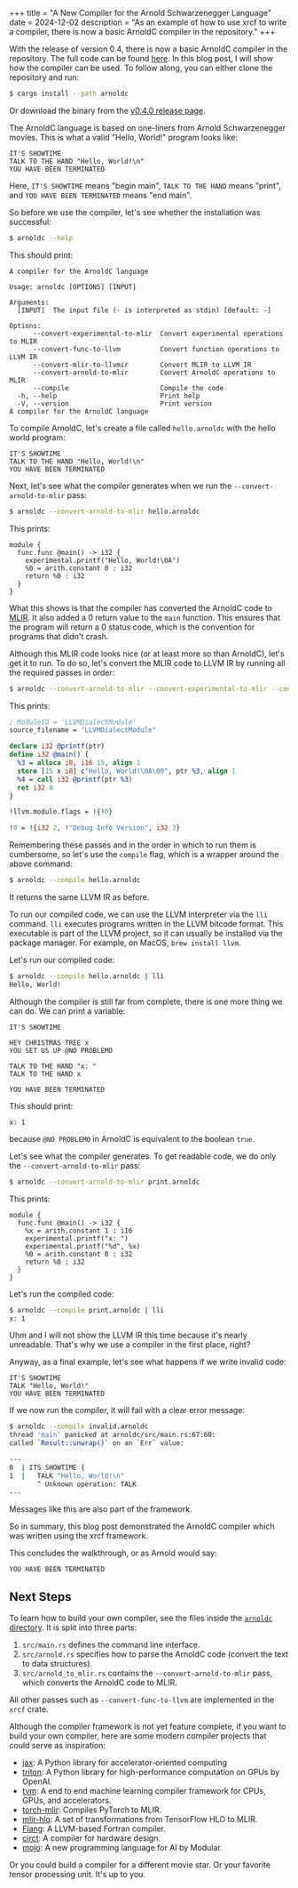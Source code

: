 +++
title = "A New Compiler for the Arnold Schwarzenegger Language"
date = 2024-12-02
description = "As an example of how to use xrcf to write a compiler, there is now a basic ArnoldC compiler in the repository."
+++

With the release of version 0.4, there is now a basic ArnoldC compiler in the repository.
The full code can be found [here](https://github.com/rikhuijzer/xrcf/tree/v0.4.0/arnoldc).
In this blog post, I will show how the compiler can be used.
To follow along, you can either clone the repository and run:
```sh
$ cargo install --path arnoldc
```
Or download the binary from the [v0.4.0 release page](https://github.com/rikhuijzer/xrcf/releases/tag/v0.4.0).

The ArnoldC language is based on one-liners from Arnold Schwarzenegger movies.
This is what a valid "Hello, World!" program looks like:

```arnoldc
IT'S SHOWTIME
TALK TO THE HAND "Hello, World!\n"
YOU HAVE BEEN TERMINATED
```

Here, `IT'S SHOWTIME` means "begin main", `TALK TO THE HAND` means "print", and `YOU HAVE BEEN TERMINATED` means "end main".

So before we use the compiler, let's see whether the installation was successful:

```sh
$ arnoldc --help
```

This should print:

```text
A compiler for the ArnoldC language

Usage: arnoldc [OPTIONS] [INPUT]

Arguments:
  [INPUT]  The input file (- is interpreted as stdin) [default: -]

Options:
      --convert-experimental-to-mlir  Convert experimental operations to MLIR
      --convert-func-to-llvm          Convert function operations to LLVM IR
      --convert-mlir-to-llvmir        Convert MLIR to LLVM IR
      --convert-arnold-to-mlir        Convert ArnoldC operations to MLIR
      --compile                       Compile the code
  -h, --help                          Print help
  -V, --version                       Print version
A compiler for the ArnoldC language
```

To compile ArnoldC, let's create a file called `hello.arnoldc` with the hello world program:

```arnoldc
IT'S SHOWTIME
TALK TO THE HAND "Hello, World!\n"
YOU HAVE BEEN TERMINATED
```

Next, let's see what the compiler generates when we run the `--convert-arnold-to-mlir` pass:

```sh
$ arnoldc --convert-arnold-to-mlir hello.arnoldc
```

This prints:

```mlir
module {
  func.func @main() -> i32 {
    experimental.printf("Hello, World!\0A")
    %0 = arith.constant 0 : i32
    return %0 : i32
  }
}
```

What this shows is that the compiler has converted the ArnoldC code to [MLIR](https://mlir.llvm.org/).
It also added a 0 return value to the `main` function.
This ensures that the program will return a 0 status code, which is the convention for programs that didn't crash.

Although this MLIR code looks nice (or at least more so than ArnoldC), let's get it to run.
To do so, let's convert the MLIR code to LLVM IR by running all the required passes in order:

```sh
$ arnoldc --convert-arnold-to-mlir --convert-experimental-to-mlir --convert-func-to-llvm --convert-mlir-to-llvmir hello.arnoldc
```

This prints:

```llvm
; ModuleID = 'LLVMDialectModule'
source_filename = "LLVMDialectModule"

declare i32 @printf(ptr)
define i32 @main() {
  %3 = alloca i8, i16 15, align 1
  store [15 x i8] c"Hello, World!\0A\00", ptr %3, align 1
  %4 = call i32 @printf(ptr %3)
  ret i32 0
}

!llvm.module.flags = !{!0}

!0 = !{i32 2, !"Debug Info Version", i32 3}
```

Remembering these passes and in the order in which to run them is cumbersome, so let's use the `compile` flag, which is a wrapper around the above command:

```sh
$ arnoldc --compile hello.arnoldc
```

It returns the same LLVM IR as before.

To run our compiled code, we can use the LLVM interpreter via the `lli` command.
`lli` executes programs written in the LLVM bitcode format.
This executable is part of the LLVM project, so it can usually be installed via the package manager.
For example, on MacOS, `brew install llvm`.

Let's run our compiled code:

```sh
$ arnoldc --compile hello.arnoldc | lli
Hello, World!
```

Although the compiler is still far from complete, there is one more thing we can do.
We can print a variable:

```arnoldc
IT'S SHOWTIME

HEY CHRISTMAS TREE x
YOU SET US UP @NO PROBLEMO

TALK TO THE HAND "x: "
TALK TO THE HAND x

YOU HAVE BEEN TERMINATED
```
This should print:

```text
x: 1
```
because `@NO PROBLEMO` in ArnoldC is equivalent to the boolean `true`.

Let's see what the compiler generates.
To get readable code, we do only the `--convert-arnold-to-mlir` pass:

```sh
$ arnoldc --convert-arnold-to-mlir print.arnoldc
```

This prints:

```mlir
module {
  func.func @main() -> i32 {
    %x = arith.constant 1 : i16
    experimental.printf("x: ")
    experimental.printf("%d", %x)
    %0 = arith.constant 0 : i32
    return %0 : i32
  }
}
```

Let's run the compiled code:

```sh
$ arnoldc --compile print.arnoldc | lli
x: 1
```

Uhm and I will not show the LLVM IR this time because it's nearly unreadable.
That's why we use a compiler in the first place, right?

Anyway, as a final example, let's see what happens if we write invalid code:

```arnoldc
IT'S SHOWTIME
TALK "Hello, World!"
YOU HAVE BEEN TERMINATED
```

If we now run the compiler, it will fail with a clear error message:

```sh
$ arnoldc --compile invalid.arnoldc
thread 'main' panicked at arnoldc/src/main.rs:67:60:
called `Result::unwrap()` on an `Err` value: 

---
0  | ITS SHOWTIME {
1  |   TALK "Hello, World!\n"
       ^ Unknown operation: TALK
---
```

Messages like this are also part of the framework.

So in summary, this blog post demonstrated the ArnoldC compiler which was written using the xrcf framework.

This concludes the walkthrough, or as Arnold would say:

```text
YOU HAVE BEEN TERMINATED
```

## Next Steps

To learn how to build your own compiler, see the files inside the [`arnoldc` directory](https://github.com/rikhuijzer/xrcf/tree/v0.4.0/arnoldc).
It is split into three parts:

1. `src/main.rs` defines the command line interface.
1. `src/arnold.rs` specifies how to parse the ArnoldC code (convert the text to data structures).
1. `src/arnold_to_mlir.rs` contains the `--convert-arnold-to-mlir` pass, which converts the ArnoldC code to MLIR.

All other passes such as `--convert-func-to-llvm` are implemented in the `xrcf` crate.

Although the compiler framework is not yet feature complete, if you want to build your own compiler, here are some modern compiler projects that could serve as inspiration:

- [jax](https://github.com/jax-ml/jax): A Python library for accelerator-oriented computing
- [triton](https://github.com/triton-lang/triton): A Python library for high-performance computation on GPUs by OpenAI.
- [tvm](https://tvm.apache.org/): A end to end machine learning compiler framework for CPUs, GPUs, and accelerators.
- [torch-mlir](https://github.com/llvm/torch-mlir): Compiles PyTorch to MLIR.
- [mlir-hlo](https://github.com/llvm/mlir-hlo): A set of transformations from TensorFlow HLO to MLIR.
- [Flang](https://flang.llvm.org/docs/): A LLVM-based Fortran compiler.
- [circt](https://github.com/llvm/circt): A compiler for hardware design.
- [mojo](https://www.modular.com/mojo): A new programming language for AI by Modular.

Or you could build a compiler for a different movie star.
Or your favorite tensor processing unit.
It's up to you.